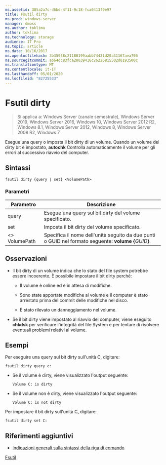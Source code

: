 ```yaml
---
ms.assetid: 385a2a7c-d6bd-4f11-9c18-fca0413f9e97
title: Fsutil dirty
ms.prod: windows-server
manager: dmoss
ms.author: toklima
author: toklima
ms.technology: storage
audience: IT Pro
ms.topic: article
ms.date: 10/16/2017
ms.openlocfilehash: 3b35938c21180199aabb74431d20a31167aea706
ms.sourcegitcommit: ab64dc83fca28039416c26226815502d0193500c
ms.translationtype: MT
ms.contentlocale: it-IT
ms.lasthandoff: 05/01/2020
ms.locfileid: "82725533"
---
```

# <a name="fsutil-dirty"></a>Fsutil dirty
> Si applica a: Windows Server (canale semestrale), Windows Server 2019, Windows Server 2016, Windows 10, Windows Server 2012 R2, Windows 8.1, Windows Server 2012, Windows 8, Windows Server 2008 R2, Windows 7

Esegue una query o imposta il bit dirty di un volume. Quando un volume del dirty bit è impostato, **autochk** Controlla automaticamente il volume per gli errori al successivo riavvio del computer.



## <a name="syntax"></a>Sintassi

```
fsutil dirty {query | set} <VolumePath>
```

### <a name="parameters"></a>Parametri

|   Parametro   |                                                 Descrizione                                                  |
|---------------|--------------------------------------------------------------------------------------------------------------|
|     query     |                                  Esegue una query sul bit dirty del volume specificato.                                   |
|      set      |                                    Imposta il bit dirty del volume specificato.                                    |
| \<> VolumePath | Specifica il nome dell'unità seguito da due punti o GUID nel formato seguente: **volume {**<em>GUID</em>**}**. |

## <a name="remarks"></a>Osservazioni

-   Il bit dirty di un volume indica che lo stato del file system potrebbe essere incoerente. È possibile impostare il bit dirty perché:

    -   Il volume è online ed è in attesa di modifiche.

    -   Sono state apportate modifiche al volume e il computer è stato arrestato prima del commit delle modifiche nel disco.

    -   È stato rilevato un danneggiamento nel volume.

-   Se il bit dirty viene impostato al riavvio del computer, viene eseguito **chkdsk** per verificare l'integrità del file System e per tentare di risolvere eventuali problemi relativi al volume.

## <a name="examples"></a><a name="BKMK_examples"></a>Esempi
Per eseguire una query sul bit dirty sull'unità C, digitare:

```
fsutil dirty query c:
```

-   Se il volume è dirty, viene visualizzato l'output seguente:

    `Volume C: is dirty`

-   Se il volume non è dirty, viene visualizzato l'output seguente:

    `Volume C: is not dirty`

Per impostare il bit dirty sull'unità C, digitare:

```
fsutil dirty set C:
```

## <a name="additional-references"></a>Riferimenti aggiuntivi
- [Indicazioni generali sulla sintassi della riga di comando](command-line-syntax-key.md)

[Fsutil](Fsutil.md)


